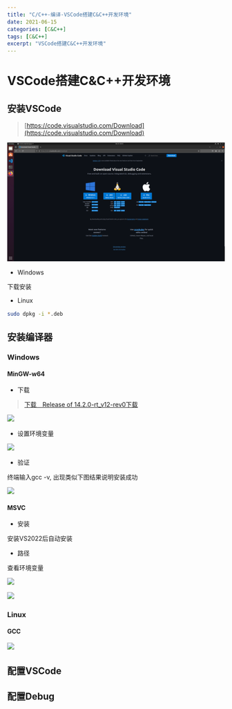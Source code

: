 ```yaml
---
title: "C/C++-编译-VSCode搭建C&C++开发环境"
date: 2021-06-15
categories: [C&C++]
tags: [C&C++]
excerpt: "VSCode搭建C&C++开发环境"
---
```


# VSCode搭建C&C++开发环境

## 安装VSCode

> [https://code.visualstudio.com/Download](https://code.visualstudio.com/Download)

![](https://raw.githubusercontent.com/dmjcb/SelfImgur/main/20241024235341.png)

- Windows

下载安装

- Linux

```sh
sudo dpkg -i *.deb
```

## 安装编译器

### Windows

#### MinGW-w64

- 下载

> [下载　Release of 14.2.0-rt_v12-rev0下载](https://github.com/niXman/mingw-builds-binaries/releases/download/14.2.0-rt_v12-rev0/x86_64-14.2.0-release-posix-seh-msvcrt-rt_v12-rev0.7z)

![](https://raw.githubusercontent.com/dmjcb/SelfImgur/main/20241025185835.png)

- 设置环境变量

![](https://raw.githubusercontent.com/dmjcb/SelfImgur/main/20241025190008.png)

- 验证

终端输入gcc -v, 出现类似下图结果说明安装成功

![](https://raw.githubusercontent.com/dmjcb/SelfImgur/main/20241025190110.png)

#### MSVC

- 安装

安装VS2022后自动安装

- 路径

查看环境变量

![](https://raw.githubusercontent.com/dmjcb/SelfImgur/main/20241025190203.png)

![](https://raw.githubusercontent.com/dmjcb/SelfImgur/main/20241025190345.png)

### Linux

#### GCC

![](https://raw.githubusercontent.com/dmjcb/SelfImgur/main/20241025190425.png)


## 配置VSCode


## 配置Debug